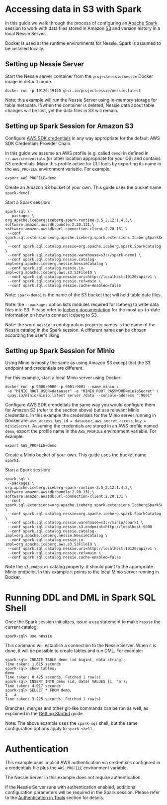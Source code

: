 # Accessing data in S3 with Spark

In this guide we walk through the process of configuring an [Apache Spark](https://spark.apache.org/) session to work 
with data files stored in Amazon [S3](https://aws.amazon.com/s3/) and version history in a local Nessie Server.

Docker is used at the runtime environments for Nessie. Spark is assumed to be installed locally.

## Setting up Nessie Server

Start the Nessie server container from the `projectnessie/nessie` Docker image in default mode.

```shell
docker run -p 19120:19120 ghcr.io/projectnessie/nessie:latest
```

Note: this example will run the Nessie Server using in-memory storage for table metadata. If/when the container
is deleted, Nessie data about table changes will be lost, yet the data files in S3 will remain.

## Setting up Spark Session for Amazon S3

Configure [AWS SDK credentials](https://docs.aws.amazon.com/sdk-for-java/v1/developer-guide/credentials.html) in any
way appropriate for the default AWS SDK Credentials Provider Chain.

In this guide we assume an AWS profile (e.g. called `demo`) in defined in `~/.aws/credentials` (or other location
appropriate for your OS) and contains S3 credentials. Make this profile active for CLI tools by exporting its name
in the `AWS_PROFILE` environment variable. For example:

```shell
export AWS_PROFILE=demo
```

Create an Amazon S3 bucket of your own. This guide uses the bucket name `spark-demo1`.

Start a Spark session:

```shell
spark-sql \
 --packages \
org.apache.iceberg:iceberg-spark-runtime-3.5_2.12:1.4.3,\
software.amazon.awssdk:bundle:2.20.131,\
software.amazon.awssdk:url-connection-client:2.20.131 \
 --conf spark.sql.extensions=org.apache.iceberg.spark.extensions.IcebergSparkSessionExtensions  \
 --conf spark.sql.catalog.nessie=org.apache.iceberg.spark.SparkCatalog \
 --conf spark.sql.catalog.nessie.warehouse=s3://spark-demo1 \
 --conf spark.sql.catalog.nessie.catalog-impl=org.apache.iceberg.nessie.NessieCatalog \
 --conf spark.sql.catalog.nessie.io-impl=org.apache.iceberg.aws.s3.S3FileIO \
 --conf spark.sql.catalog.nessie.uri=http://localhost:19120/api/v1 \
 --conf spark.sql.catalog.nessie.ref=main \
 --conf spark.sql.catalog.nessie.cache-enabled=false
```

Note: `spark-demo1` is the name of the S3 bucket that will hold table data files.

Note: the `--packages` option lists modules required for Iceberg to write data files into S3.
Please refer to [Iceberg documentation](https://iceberg.apache.org/docs/latest/aws/#iceberg-aws-integrations)
for the most up-to-date information on how to connect Iceberg to S3.

Note: the word `nessie` in configuration property names is the name of the Nessie catalog in the Spark session.
A different name can be chosen according the user's liking.

## Setting up Spark Session for Minio

Using Minio is mostly the same as using Amazon S3 except that the S3 endpoint and credentials are different.

For this example, start a local Minio server using Docker:

```shell
docker run -p 9000:9000 -p 9001:9001 --name minio \
 -e "MINIO_ROOT_USER=datauser" -e "MINIO_ROOT_PASSWORD=minioSecret" \
 quay.io/minio/minio:latest server /data --console-address ":9001"
```

Configure AWS SDK crendetials the same way you would configure them for Amazon S3 (refer to the section above)
but use relevant Minio credentials. In this example the credentials for the Minio server running in Docker are:
`aws_access_key_id = datauser`, `aws_secret_access_key = minioSecret`. Assuming the credentials are stored in an
AWS profile named `demo`, export the profile name in the `AWS_PROFILE` environment variable. For example:

```shell
export AWS_PROFILE=demo
```

Create a Minio bucket of your own. This guide uses the bucket name `spark1`.

Start a Spark session:

```shell
spark-sql \
 --packages \
org.apache.iceberg:iceberg-spark-runtime-3.5_2.12:1.4.3,\
software.amazon.awssdk:bundle:2.20.131,\
software.amazon.awssdk:url-connection-client:2.20.131 \
 --conf spark.sql.extensions=org.apache.iceberg.spark.extensions.IcebergSparkSessionExtensions  \
 --conf spark.sql.catalog.nessie=org.apache.iceberg.spark.SparkCatalog \
 --conf spark.sql.catalog.nessie.warehouse=s3://minio/spark1 \
 --conf spark.sql.catalog.nessie.s3.endpoint=http://localhost:9000
 --conf spark.sql.catalog.nessie.catalog-impl=org.apache.iceberg.nessie.NessieCatalog \
 --conf spark.sql.catalog.nessie.io-impl=org.apache.iceberg.aws.s3.S3FileIO \
 --conf spark.sql.catalog.nessie.uri=http://localhost:19120/api/v1 \
 --conf spark.sql.catalog.nessie.ref=main \
 --conf spark.sql.catalog.nessie.cache-enabled=false
```

Note the `s3.endpoint` catalog property. it should point to the appropriate Minio endpoint. In this example it points 
to the local Minio server running in Docker.

# Running DDL and DML in Spark SQL Shell

Once the Spark session initializes, issue a `use` statement to make `nessie` the current catalog:
```
spark-sql> use nessie
```

This command will establish a connection to the Nessie Server. When it is done, it will be possible to create tables
and run DML. For example:

```
spark-sql> CREATE TABLE demo (id bigint, data string);
Time taken: 1.615 seconds
spark-sql> show tables;
demo
Time taken: 0.425 seconds, Fetched 1 row(s)
spark-sql> INSERT INTO demo (id, data) VALUES (1, 'a');
Time taken: 4.017 seconds
spark-sql> SELECT * FROM demo;
1	a
Time taken: 3.225 seconds, Fetched 1 row(s)
```

Branches, merges and other git-like commands can be run as well, as explained in the 
[Getting Started](../try/index.md) guide. 

Note: The above example uses the `spark-sql` shell, but the same configuration options apply to `spark-shell`.

# Authentication

This example uses implicit AWS authentication via credentials configured in a credentials file plus the `AWS_PROFILE`
environment variable.

The Nessie Server in this example does not require authentication.

If the Nessie Server runs with authentication enabled, additional configuration parameters will be required in the
Spark session. Please refer to the [Authentication in Tools](../tools/auth_config.md) section for details.
